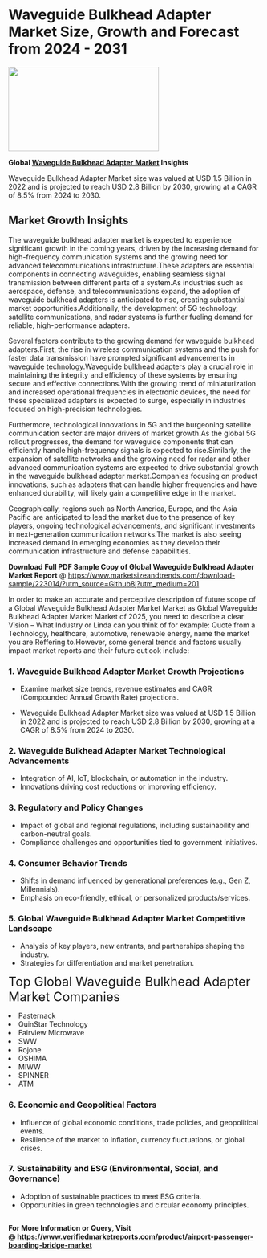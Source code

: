 <H1>Waveguide Bulkhead Adapter Market Size, Growth and Forecast from 2024 - 2031</H1><img class="aligncenter size-medium wp-image-584254" src="https://thirdeyenews.in/wp-content/uploads/2024/09/Global-Market-Research-300x168.jpeg" alt="" width="300" height="168" /><p><strong>Global&nbsp;<a href="https://www.marketsizeandtrends.com/download-sample/223014/?utm_source=Github8j?utm_medium=201">Waveguide Bulkhead Adapter Market</a> Insights</strong></p><p>Waveguide Bulkhead Adapter Market size was valued at USD 1.5 Billion in 2022 and is projected to reach USD 2.8 Billion by 2030, growing at a CAGR of 8.5% from 2024 to 2030.</p><p><h2>Market Growth Insights</h2> <p>The waveguide bulkhead adapter market is expected to experience significant growth in the coming years, driven by the increasing demand for high-frequency communication systems and the growing need for advanced telecommunications infrastructure.These adapters are essential components in connecting waveguides, enabling seamless signal transmission between different parts of a system.As industries such as aerospace, defense, and telecommunications expand, the adoption of waveguide bulkhead adapters is anticipated to rise, creating substantial market opportunities.Additionally, the development of 5G technology, satellite communications, and radar systems is further fueling demand for reliable, high-performance adapters.</p> <p>Several factors contribute to the growing demand for waveguide bulkhead adapters.First, the rise in wireless communication systems and the push for faster data transmission have prompted significant advancements in waveguide technology.Waveguide bulkhead adapters play a crucial role in maintaining the integrity and efficiency of these systems by ensuring secure and effective connections.With the growing trend of miniaturization and increased operational frequencies in electronic devices, the need for these specialized adapters is expected to surge, especially in industries focused on high-precision technologies.</p> <p>Furthermore, technological innovations in 5G and the burgeoning satellite communication sector are major drivers of market growth.As the global 5G rollout progresses, the demand for waveguide components that can efficiently handle high-frequency signals is expected to rise.Similarly, the expansion of satellite networks and the growing need for radar and other advanced communication systems are expected to drive substantial growth in the waveguide bulkhead adapter market.Companies focusing on product innovations, such as adapters that can handle higher frequencies and have enhanced durability, will likely gain a competitive edge in the market.</p> <p>Geographically, regions such as North America, Europe, and the Asia Pacific are anticipated to lead the market due to the presence of key players, ongoing technological advancements, and significant investments in next-generation communication networks.The market is also seeing increased demand in emerging economies as they develop their communication infrastructure and defense capabilities.</p> <p><span class=""><strong>Download Full PDF Sample Copy of Global Waveguide Bulkhead Adapter Market Report</strong> @ <a href="https://www.marketsizeandtrends.com/download-sample/223014/?utm_source=Github8j?utm_medium=201" target="_blank">https://www.marketsizeandtrends.com/download-sample/223014/?utm_source=Github8j?utm_medium=201</a></span></p><p>In order to make an accurate and perceptive description of future scope of a Global&nbsp;Waveguide Bulkhead Adapter Market Market as Global&nbsp;Waveguide Bulkhead Adapter Market Market of 2025, you need to describe a clear Vision &ndash; What Industry or Linda can you think of for example: Quote from a Technology, healthcare, automotive, renewable energy, name the market you are Reffering to.However, some general trends and factors usually impact market reports and their future outlook include:</p><h3>1.&nbsp;<strong>Waveguide Bulkhead Adapter Market Growth Projections</strong></h3><ul><li>Examine market size trends, revenue estimates and CAGR (Compounded Annual Growth Rate) projections.</li><li><p>Waveguide Bulkhead Adapter Market size was valued at USD 1.5 Billion in 2022 and is projected to reach USD 2.8 Billion by 2030, growing at a CAGR of 8.5% from 2024 to 2030.</p></li></ul><h3>2.&nbsp;<strong>Waveguide Bulkhead Adapter Market Technological Advancements</strong></h3><ul><li>Integration of AI, IoT, blockchain, or automation in the industry.</li><li>Innovations driving cost reductions or improving efficiency.</li></ul><h3>3.&nbsp;<strong>Regulatory and Policy Changes</strong></h3><ul><li>Impact of global and regional regulations, including sustainability and carbon-neutral goals.</li><li>Compliance challenges and opportunities tied to government initiatives.</li></ul><h3>4.&nbsp;<strong>Consumer Behavior Trends</strong></h3><ul><li>Shifts in demand influenced by generational preferences (e.g., Gen Z, Millennials).</li><li>Emphasis on eco-friendly, ethical, or personalized products/services.</li></ul><h3>5.&nbsp;<strong>Global Waveguide Bulkhead Adapter Market Competitive Landscape</strong></h3><ul><li>Analysis of key players, new entrants, and partnerships shaping the industry.</li><li>Strategies for differentiation and market penetration.</li></ul><p data-pm-slice="1 1 []"><span style="color: inherit; font-family: inherit; font-size: 25px;">Top Global Waveguide Bulkhead Adapter Market Companies</span></p><div class="" data-test-id=""><p><li>Pasternack</li><li> QuinStar Technology</li><li> Fairview Microwave</li><li> SWW</li><li> Rojone</li><li> OSHIMA</li><li> MIWW</li><li> SPINNER</li><li> ATM</li></p></div><h3>6.&nbsp;<strong>Economic and Geopolitical Factors</strong></h3><ul><li>Influence of global economic conditions, trade policies, and geopolitical events.</li><li>Resilience of the market to inflation, currency fluctuations, or global crises.</li></ul><h3>7.&nbsp;<strong>Sustainability and ESG (Environmental, Social, and Governance)</strong></h3><ul><li>Adoption of sustainable practices to meet ESG criteria.</li><li>Opportunities in green technologies and circular economy principles.</li></ul><h2><strong style="font-size: 14px;">For More Information or Query, Visit @&nbsp;</strong><a style="background-color: #ffffff; font-size: 14px;" href="https://www.marketsizeandtrends.com/report/waveguide-bulkhead-adapter-market/" target="_blank">https://www.verifiedmarketreports.com/product/airport-passenger-boarding-bridge-market</a></h2>